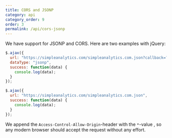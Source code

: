 ```yaml
---
title: CORS and JSONP
category: api
category_order: 9
order: 3
permalink: /api/cors-jsonp
---
```


We have support for JSONP and CORS. Here are two examples with jQuery:

```js
$.ajax({
  url: "https://simpleanalytics.com/simpleanalytics.com.json?callback=?",
  dataType: "jsonp",
  success: function(data) {
    console.log(data);
  }
});

$.ajax({
  url: "https://simpleanalytics.com/simpleanalytics.com.json",
  success: function(data) {
    console.log(data);
  }
});
```

We append the `Access-Control-Allow-Origin`-header with the `*`-value , so any modern browser should accept the request without any effort.

